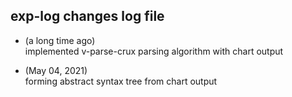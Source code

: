 ## exp-log changes log file

- (a long time ago)  
implemented v-parse-crux parsing algorithm with chart output

- (May 04, 2021)  
forming abstract syntax tree from chart output
